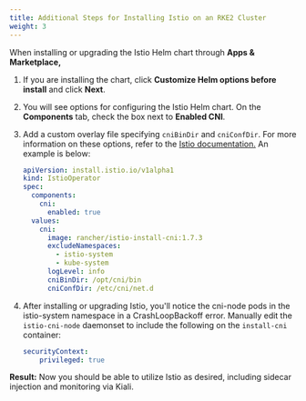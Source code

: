 ```yaml
---
title: Additional Steps for Installing Istio on an RKE2 Cluster
weight: 3
---
```


When installing or upgrading the Istio Helm chart through **Apps & Marketplace,**

1. If you are installing the chart, click **Customize Helm options before install** and click **Next**.
1. You will see options for configuring the Istio Helm chart. On the **Components** tab, check the box next to **Enabled CNI**.
1. Add a custom overlay file specifying `cniBinDir` and `cniConfDir`. For more information on these options, refer to the [Istio documentation.](https://istio.io/latest/docs/setup/additional-setup/cni/#helm-chart-parameters) An example is below:

    ```yaml
    apiVersion: install.istio.io/v1alpha1
    kind: IstioOperator
    spec:
      components:
        cni:
          enabled: true
      values:
        cni:
          image: rancher/istio-install-cni:1.7.3
          excludeNamespaces:
            - istio-system
            - kube-system
          logLevel: info
          cniBinDir: /opt/cni/bin
          cniConfDir: /etc/cni/net.d
    ```
1. After installing or upgrading Istio, you'll notice the cni-node pods in the istio-system namespace in a CrashLoopBackoff error. Manually edit the `istio-cni-node` daemonset to include the following on the `install-cni` container:
    ```yaml
    securityContext:
        privileged: true
    ```

**Result:** Now you should be able to utilize Istio as desired, including sidecar injection and monitoring via Kiali.
